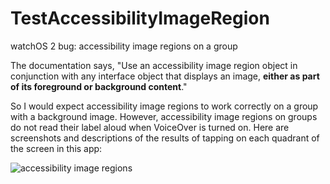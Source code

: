 # TestAccessibilityImageRegion

watchOS 2 bug: accessibility image regions on a group

The documentation says, "Use an accessibility image region object in conjunction with any interface object that displays an image, **either as part of its foreground or background content**."

So I would expect accessibility image regions to work correctly on a group with a background image. However, accessibility image regions on groups do not read their label aloud when VoiceOver is turned on. Here are screenshots and descriptions of the results of tapping on each quadrant of the screen in this app:

![accessibility image regions](http://i.imgur.com/Zo5TRaH.png)
